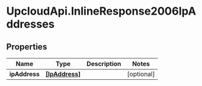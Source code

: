 # UpcloudApi.InlineResponse2006IpAddresses

## Properties
Name | Type | Description | Notes
------------ | ------------- | ------------- | -------------
**ipAddress** | [**[IpAddress]**](IpAddress.md) |  | [optional] 


